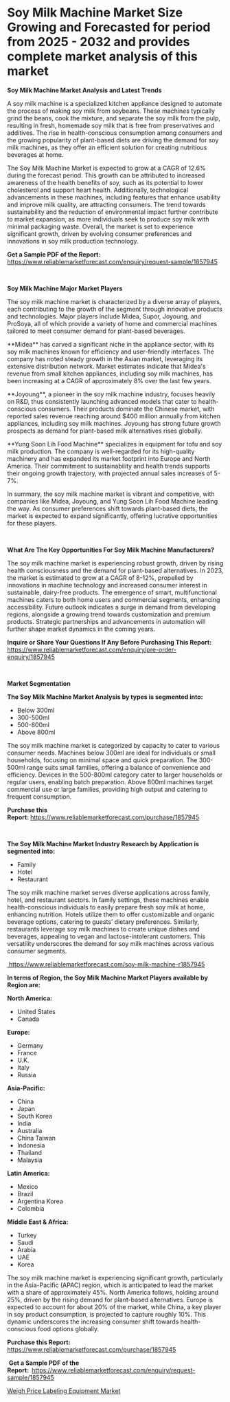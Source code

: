 <p><h1>Soy Milk Machine Market Size Growing and Forecasted for period from 2025 - 2032 and provides complete market analysis of this market</h1></p><p><strong>Soy Milk Machine Market Analysis and Latest Trends</strong></p>
<p><p>A soy milk machine is a specialized kitchen appliance designed to automate the process of making soy milk from soybeans. These machines typically grind the beans, cook the mixture, and separate the soy milk from the pulp, resulting in fresh, homemade soy milk that is free from preservatives and additives. The rise in health-conscious consumption among consumers and the growing popularity of plant-based diets are driving the demand for soy milk machines, as they offer an efficient solution for creating nutritious beverages at home.</p><p>The Soy Milk Machine Market is expected to grow at a CAGR of 12.6% during the forecast period. This growth can be attributed to increased awareness of the health benefits of soy, such as its potential to lower cholesterol and support heart health. Additionally, technological advancements in these machines, including features that enhance usability and improve milk quality, are attracting consumers. The trend towards sustainability and the reduction of environmental impact further contribute to market expansion, as more individuals seek to produce soy milk with minimal packaging waste. Overall, the market is set to experience significant growth, driven by evolving consumer preferences and innovations in soy milk production technology.</p></p>
<p><strong>Get a Sample PDF of the Report:&nbsp;</strong> <a href="https://www.reliablemarketforecast.com/enquiry/request-sample/1857945?utm_campaign=1893&utm_medium=2&utm_source=Github&utm_content=ia&utm_term=22022025&utm_id=soy-milk-machine">https://www.reliablemarketforecast.com/enquiry/request-sample/1857945</a></p>
<p>&nbsp;</p>
<p><strong>Soy Milk Machine Major Market Players</strong></p>
<p><p>The soy milk machine market is characterized by a diverse array of players, each contributing to the growth of the segment through innovative products and technologies. Major players include Midea, Supor, Joyoung, and ProSoya, all of which provide a variety of home and commercial machines tailored to meet consumer demand for plant-based beverages.</p><p>**Midea** has carved a significant niche in the appliance sector, with its soy milk machines known for efficiency and user-friendly interfaces. The company has noted steady growth in the Asian market, leveraging its extensive distribution network. Market estimates indicate that Midea's revenue from small kitchen appliances, including soy milk machines, has been increasing at a CAGR of approximately 8% over the last few years.</p><p>**Joyoung**, a pioneer in the soy milk machine industry, focuses heavily on R&D, thus consistently launching advanced models that cater to health-conscious consumers. Their products dominate the Chinese market, with reported sales revenue reaching around $400 million annually from kitchen appliances, including soy milk machines. Joyoung has strong future growth prospects as demand for plant-based milk alternatives rises globally.</p><p>**Yung Soon Lih Food Machine** specializes in equipment for tofu and soy milk production. The company is well-regarded for its high-quality machinery and has expanded its market footprint into Europe and North America. Their commitment to sustainability and health trends supports their ongoing growth trajectory, with projected annual sales increases of 5-7%.</p><p>In summary, the soy milk machine market is vibrant and competitive, with companies like Midea, Joyoung, and Yung Soon Lih Food Machine leading the way. As consumer preferences shift towards plant-based diets, the market is expected to expand significantly, offering lucrative opportunities for these players.</p></p>
<p>&nbsp;</p>
<p><strong>What Are The Key Opportunities For Soy Milk Machine Manufacturers?</strong></p>
<p><p>The soy milk machine market is experiencing robust growth, driven by rising health consciousness and the demand for plant-based alternatives. In 2023, the market is estimated to grow at a CAGR of 8-12%, propelled by innovations in machine technology and increased consumer interest in sustainable, dairy-free products. The emergence of smart, multifunctional machines caters to both home users and commercial segments, enhancing accessibility. Future outlook indicates a surge in demand from developing regions, alongside a growing trend towards customization and premium products. Strategic partnerships and advancements in automation will further shape market dynamics in the coming years.</p></p>
<p><strong>Inquire or Share Your Questions If Any Before Purchasing This Report:</strong> <a href="https://www.reliablemarketforecast.com/enquiry/pre-order-enquiry/1857945?utm_campaign=1893&utm_medium=2&utm_source=Github&utm_content=ia&utm_term=22022025&utm_id=soy-milk-machine">https://www.reliablemarketforecast.com/enquiry/pre-order-enquiry/1857945</a></p>
<p>&nbsp;</p>
<p><strong>Market Segmentation</strong></p>
<p><strong>The Soy Milk Machine Market Analysis by types is segmented into:</strong></p>
<p><ul><li>Below 300ml</li><li>300-500ml</li><li>500-800ml</li><li>Above 800ml</li></ul></p>
<p><p>The soy milk machine market is categorized by capacity to cater to various consumer needs. Machines below 300ml are ideal for individuals or small households, focusing on minimal space and quick preparation. The 300-500ml range suits small families, offering a balance of convenience and efficiency. Devices in the 500-800ml category cater to larger households or regular users, enabling batch preparation. Above 800ml machines target commercial use or large families, providing high output and catering to frequent consumption.</p></p>
<p><strong>Purchase this Report:&nbsp;</strong><a href="https://www.reliablemarketforecast.com/purchase/1857945?utm_campaign=1893&utm_medium=2&utm_source=Github&utm_content=ia&utm_term=22022025&utm_id=soy-milk-machine">https://www.reliablemarketforecast.com/purchase/1857945</a></p>
<p>&nbsp;</p>
<p><strong>The Soy Milk Machine Market Industry Research by Application is segmented into:</strong></p>
<p><ul><li>Family</li><li>Hotel</li><li>Restaurant</li></ul></p>
<p><p>The soy milk machine market serves diverse applications across family, hotel, and restaurant sectors. In family settings, these machines enable health-conscious individuals to easily prepare fresh soy milk at home, enhancing nutrition. Hotels utilize them to offer customizable and organic beverage options, catering to guests’ dietary preferences. Similarly, restaurants leverage soy milk machines to create unique dishes and beverages, appealing to vegan and lactose-intolerant customers. This versatility underscores the demand for soy milk machines across various consumer segments.</p></p>
<p><a href="https://www.reliablemarketforecast.com/soy-milk-machine-r1857945?utm_campaign=1893&utm_medium=2&utm_source=Github&utm_content=ia&utm_term=22022025&utm_id=soy-milk-machine">&nbsp;https://www.reliablemarketforecast.com/soy-milk-machine-r1857945</a></p>
<p><strong>In terms of Region, the Soy Milk Machine Market Players available by Region are:</strong></p>
<p>
    <p> <strong> North America: </strong>
        <ul>
            <li>United States</li>
            <li>Canada</li>
        </ul>
        </p> 
    <p> <strong> Europe: </strong>
        <ul>
            <li>Germany</li>
            <li>France</li>
            <li>U.K.</li>
            <li>Italy</li>
            <li>Russia</li>
        </ul>
        </p> 
    <p> <strong> Asia-Pacific: </strong>
        <ul>
            <li>China</li>
            <li>Japan</li>
            <li>South Korea</li>
            <li>India</li>
            <li>Australia</li>
            <li>China Taiwan</li>
            <li>Indonesia</li>
            <li>Thailand</li>
            <li>Malaysia</li>
        </ul>
        </p> 
    <p> <strong> Latin America: </strong>
        <ul>
            <li>Mexico</li>
            <li>Brazil</li>
            <li>Argentina Korea</li>
            <li>Colombia</li>
        </ul>
        </p> 
    <p> <strong> Middle East & Africa: </strong>
        <ul>
            <li>Turkey</li>
            <li>Saudi</li>
            <li>Arabia</li>
            <li>UAE</li>
            <li>Korea</li>
        </ul>
    </p>
    </p>
<p><p>The soy milk machine market is experiencing significant growth, particularly in the Asia-Pacific (APAC) region, which is anticipated to lead the market with a share of approximately 45%. North America follows, holding around 25%, driven by the rising demand for plant-based alternatives. Europe is expected to account for about 20% of the market, while China, a key player in soy product consumption, is projected to capture roughly 10%. This dynamic underscores the increasing consumer shift towards health-conscious food options globally.</p></p>
<p><strong>Purchase this Report: </strong><a href="https://www.reliablemarketforecast.com/purchase/1857945?utm_campaign=1893&utm_medium=2&utm_source=Github&utm_content=ia&utm_term=22022025&utm_id=soy-milk-machine">https://www.reliablemarketforecast.com/purchase/1857945</a></p>
<p>&nbsp;<strong>Get a Sample PDF of the Report:&nbsp;&nbsp;</strong><a href="https://www.reliablemarketforecast.com/enquiry/request-sample/1857945?utm_campaign=1893&utm_medium=2&utm_source=Github&utm_content=ia&utm_term=22022025&utm_id=soy-milk-machine">https://www.reliablemarketforecast.com/enquiry/request-sample/1857945</a></p>
<p><strong></strong></p>
<p><p><a href="https://github.com/PeterParrish5/Market-Research-Report-List-7/blob/main/weigh-price-labeling-equipment-market.md?utm_campaign=1893&utm_medium=2&utm_source=Github&utm_content=ia&utm_term=22022025&utm_id=soy-milk-machine">Weigh Price Labeling Equipment Market</a></p></p>